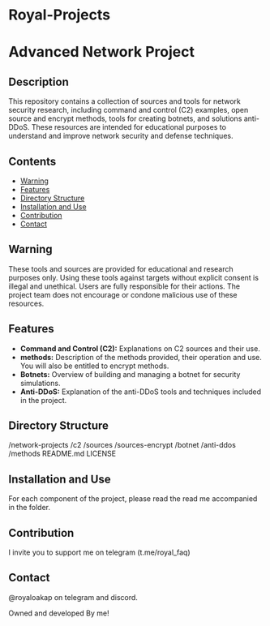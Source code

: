 # Royal-Projects

# Advanced Network Project

## Description

This repository contains a collection of sources and tools for network security research, including command and control (C2) examples, open source and encrypt methods, tools for creating botnets, and solutions anti-DDoS. These resources are intended for educational purposes to understand and improve network security and defense techniques.

## Contents

- [Warning](#warning)
- [Features](#features)
- [Directory Structure](#directory-structure)
- [Installation and Use](#installation-and-use)
- [Contribution](#contribution)
- [Contact](#contact)

## Warning

These tools and sources are provided for educational and research purposes only. Using these tools against targets without explicit consent is illegal and unethical. Users are fully responsible for their actions. The project team does not encourage or condone malicious use of these resources.

## Features

- **Command and Control (C2):** Explanations on C2 sources and their use.
- **methods:** Description of the methods provided, their operation and use. You will also be entitled to encrypt methods.
- **Botnets:** Overview of building and managing a botnet for security simulations.
- **Anti-DDoS:** Explanation of the anti-DDoS tools and techniques included in the project.

## Directory Structure

/network-projects
/c2
/sources
/sources-encrypt
/botnet
/anti-ddos
/methods
README.md
LICENSE

## Installation and Use

For each component of the project, please read the read me accompanied in the folder.

## Contribution

I invite you to support me on telegram (t.me/royal_faq)


## Contact

@royaloakap on telegram and discord.

Owned and developed By me!
